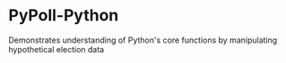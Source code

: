# PyPoll-Python
Demonstrates understanding of Python's core functions by manipulating hypothetical election data
